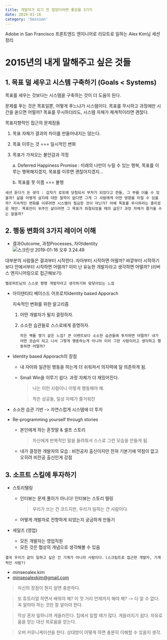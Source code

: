```yaml
---
title: 개발자가 되기 전 알았더라면 좋았을 3가지
date: 2019-01-16
category: 'Session'
---
```


Adobe in San Francisco 프론트엔드 엔지니어로 리모트로 일하는 Alex Kim님 세션 정리

# 2015년의 내게 말해주고 싶은 것들

## 1. 목표 덜 세우고 시스템 구축하기 (Goals < Systems)

목표를 세우는 것보다는 시스템을 구축하는 것이 더 도움이 된다.

문제를 푸는 것은 목표일뿐, 어떻게 푸느냐가 시스템이다. 목표를 무시하고 과정에만 시간을 쏟으면 어떨까? 목표를 무시하더라도, 시스템 자체가 체계적이라면 괜찮다.

목표지향적인 접근의 문제점들

1. 목표 자체가 결과의 차이를 만들어내지는 않는다.

2. 목표 이루는 것 === 일시적인 변화

3. 목표가 가져오는 불안감과 걱정

   a. Deferred Happiness Promise : 미래의 나만이 누릴 수 있는 행복, 목표를 이루는 행복해지겠지, 목표를 이루면 괜찮아지겠지...

   b. 목표를 못 이름 === 불행

`세션 듣다가 든 생각 : 갑자기 로또에 당첨되서 부자가 되었다고 한들, 그 부를 이룰 수 있을까? 삶을 어떻게 살지에 대한 철학이 없다면 그게 그 사람에게 어떤 영향을 미칠 수 있을까? 지속적인 변화를 이루려면 시스템이 필요한 것이 아닌가? 아예 목표를 무시하라는 흥미로운 제안. 목표만이 위주인 삶이라면 그 목표가 좌절되었을 때의 삶은? 과정 자체가 즐거울 수는 없을까?`

## 2. 행동 변화의 3가지 레이어 이해

- 결과Outcome, 과정Processes, 자아Identity ![스크린샷 2019-01-16 오후 3.24.49](https://ws2.sinaimg.cn/large/006tNc79gy1fz8eqijqi9j30e007sgnb.jpg)

대부분의 사람들은 결과부터 시작한다. 자아부터 시작하면 어떨까? 바깥부터 시작하기보다 안에서부터 시작하면 어떨까? 이미 난 유능한 개발자라고 생각하면 어떨까? (리버스 엔지니어링으로 접근해보기)

`벨로퍼트님의 스스로 짱짱 개발자라고 생각하기와 맞닿아있는 느낌`

- 아이덴티티 베이스드 어프로치Identity based Apporach

  지속적인 변화를 위한 알고리즘

  1. 어떤 개발자가 될지 결정하자.

  2. 소소한 습관들로 스스로에게 증명하자.

     `작은 벽돌 쌓기 같은 느낌? 큰 이벤트보다 소소한 습관들에 투자하면 어떨까? 내가 어떤 모습이 되고 나서 그렇게 행동하는게 아니라 이미 그런 사람이라고 생각하고 행동하면 어떨까?`

- Identity based Apporach의 장점

  - 내 자아와 일관된 행동을 하는게 더 쉬워져서 의지력에 덜 의존하게 됨.

  - Small Win을 이루기 쉽다. 과정 자체가 더 재밌어진다.

    > 나는 이런 사람이니 이렇게 행동해야 해.

    > 작은 성공들, 일상 자체가 즐거워진

* 소소한 습관 기반 -> 자연스럽게 시스템에 더 투자

* Re-programming yourself through stories

  - 본인에게 하는 혼잣말 & 셀프 스토리

    > 자신에게 반복적인 말을 들려줘서 스스로 그런 모습을 만들게 됨.

  - 내가 결정한 개발자의 모습 : 비전공자 출신이지만 전혀 기본기에 약점이 없고 오히려 비전공 출신인게 강점

## 3. 소프트 스킬에 투자하기

- 스토리텔링

  - 인터뷰는 문제 풀이가 아니다! 인터뷰는 스토리 텔링

    > 우리가 쓰는 건 코드지만, 우리가 일하는 건 사람이다.

  - 어떻게 개발자로 전향하게 되었는지 궁금하게 만들기

- 세일즈 (영업)
  - 모든 개발자는 영업직원
  - 모든 것은 협상의 개념으로 생각해볼 수 있음

`결국 우리가 같이 일하고 싶은 건 기계가 아니라 사람이다.`
`(스크립트로 접근한 개발자, 기계적인 사람?)`

- minseoalex.kim
- minseoalexkim@gmail.com

> 자신의 장점이 뭔지 알면 충분하다.

> 또 튜토리얼 하면서 배워야 해? 이 짓 거리 언제까지 해야 해? -> 다 알 수 없다. 꼭 알아야 하는 것만 잘 알아야 한다.

> 막상 혼자 일하니까 게을러진다. 집에서 일할 때가 많다. 게을러지기 쉽다. 자유로움을 얻는 대신 외로움을 얻는다.

> 오버 커뮤니케이션을 한다. 상대방이 어떻게 하면 충분히 이해할 수 있을지 생각.
